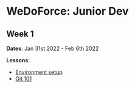 # WeDoForce: Junior Dev

## Week 1

**Dates**: Jan 31st 2022 - Feb 6th 2022

**Lessons**:
- [Environment setup](https://github.com/wedoforce/sf-dev-101-practice/tree/lessons/environment-check)
- [Git 101](https://github.com/wedoforce/sf-dev-101-practice/tree/lessons/git-101)

